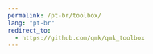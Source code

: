 ```yaml
---
permalink: /pt-br/toolbox/
lang: "pt-br"
redirect_to:
  - https://github.com/qmk/qmk_toolbox
---
```

